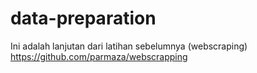# data-preparation
Ini adalah lanjutan dari latihan sebelumnya (webscraping) https://github.com/parmaza/webscrapping
